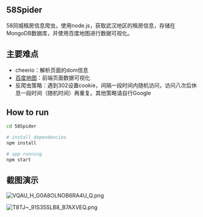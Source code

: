 ## 58Spider

 58同城租房信息爬虫，使用node.js，获取武汉地区的租房信息，存储在MongoDB数据库，并使用百度地图进行数据可视化。

## 主要难点

- cheerio：解析页面的dom信息
- [百度地图](http://lbsyun.baidu.com/index.php?title=jspopular)：前端页面数据可视化
- 反爬虫策略：遇到302设置cookie，间隔一段时间内随机访问，访问八次后休息一段时间（随机时间）再重复。其他策略请自行Google

## How to run

```bash
cd 58Spider

# install dependencies
npm install

# app running
npm start
```

## 截图演示

![VQAU_H_G0A8OLNOB6RA4U_Q.png](https://pic.liesio.com/2020/10/17/45fe890dfcbdc.png)

![T8TJ~_91S35SLB8_B7AXVEQ.png](https://pic.liesio.com/2020/10/17/f87fd1dc732e5.png)